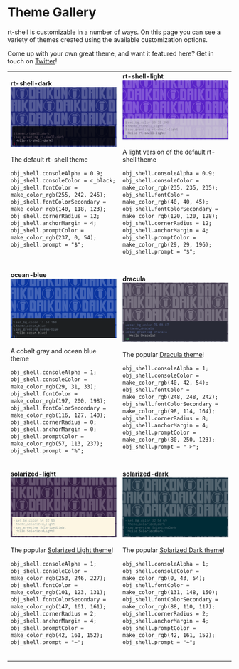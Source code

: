 # Theme Gallery
rt-shell is customizable in a number of ways. On this page you can see a variety of
themes created using the available customization options.

Come up with your own great theme, and want it featured here? Get in touch on [Twitter](https://twitter.com/daikonsoftware)!

<table>
<tr>
<td>
<b>rt-shell-dark</b><br>
<img src="images/theme-rtshell-dark.png" width="500" alt="rt-shell-dark theme" /><br><br>
The default rt-shell theme<br>
<pre><code>obj_shell.consoleAlpha = 0.9;
obj_shell.consoleColor = c_black;
obj_shell.fontColor = make_color_rgb(255, 242, 245);
obj_shell.fontColorSecondary = make_color_rgb(140, 118, 123);
obj_shell.cornerRadius = 12;
obj_shell.anchorMargin = 4;
obj_shell.promptColor = make_color_rgb(237, 0, 54);
obj_shell.prompt = "$";</code></pre><br>
<td>
<b>rt-shell-light</b><br>
<img src="images/theme-rtshell-light.png" width="500" alt="rt-shell-light theme" /><br><br>
A light version of the default rt-shell theme<br>
<pre><code>obj_shell.consoleAlpha = 0.9;
obj_shell.consoleColor = make_color_rgb(235, 235, 235);
obj_shell.fontColor = make_color_rgb(40, 40, 45);
obj_shell.fontColorSecondary = make_color_rgb(120, 120, 128);
obj_shell.cornerRadius = 12;
obj_shell.anchorMargin = 4;
obj_shell.promptColor = make_color_rgb(29, 29, 196);
obj_shell.prompt = "$";</code></pre><br>
<tr>
<td>
<b>ocean-blue</b><br>
<img src="images/theme-ocean-blue.png" width="500" alt="ocean-blue theme" /><br><br>
A cobalt gray and ocean blue theme<br>
<pre><code>obj_shell.consoleAlpha = 1;
obj_shell.consoleColor = make_color_rgb(29, 31, 33);
obj_shell.fontColor = make_color_rgb(197, 200, 198);
obj_shell.fontColorSecondary = make_color_rgb(116, 127, 140);
obj_shell.cornerRadius = 0;
obj_shell.anchorMargin = 0;
obj_shell.promptColor = make_color_rgb(57, 113, 237);
obj_shell.prompt = "%";</code></pre><br>
<td>
<b>dracula</b><br>
<img src="images/theme-dracula.png" width="500" alt="dracula theme" /><br><br>
The popular <a href="https://draculatheme.com/">Dracula theme</a>!<br>
<pre><code>obj_shell.consoleAlpha = 1;
obj_shell.consoleColor = make_color_rgb(40, 42, 54);
obj_shell.fontColor = make_color_rgb(248, 248, 242);
obj_shell.fontColorSecondary = make_color_rgb(98, 114, 164);
obj_shell.cornerRadius = 8;
obj_shell.anchorMargin = 4;
obj_shell.promptColor = make_color_rgb(80, 250, 123);
obj_shell.prompt = "->";</code></pre><br>
<tr>
<td>
<b>solarized-light</b><br>
<img src="images/theme-solarized-light.png" width="500" alt="solarized-light theme" /><br><br>
The popular <a href="https://ethanschoonover.com/solarized/">Solarized Light theme</a>!<br>
<pre><code>obj_shell.consoleAlpha = 1;
obj_shell.consoleColor = make_color_rgb(253, 246, 227);
obj_shell.fontColor = make_color_rgb(101, 123, 131);
obj_shell.fontColorSecondary = make_color_rgb(147, 161, 161);
obj_shell.cornerRadius = 2;
obj_shell.anchorMargin = 4;
obj_shell.promptColor = make_color_rgb(42, 161, 152);
obj_shell.prompt = "~";</code></pre><br>
<td>
<b>solarized-dark</b><br>
<img src="images/theme-solarized-dark.png" width="500" alt="solarized-dark theme" /><br><br>
The popular <a href="https://ethanschoonover.com/solarized/">Solarized Dark theme</a>!<br>
<pre><code>obj_shell.consoleAlpha = 1;
obj_shell.consoleColor = make_color_rgb(0, 43, 54);
obj_shell.fontColor = make_color_rgb(131, 148, 150);
obj_shell.fontColorSecondary = make_color_rgb(88, 110, 117);
obj_shell.cornerRadius = 2;
obj_shell.anchorMargin = 4;
obj_shell.promptColor = make_color_rgb(42, 161, 152);
obj_shell.prompt = "~";</code></pre><br>
